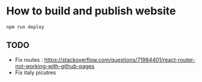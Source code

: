 # How to build and publish website

`npm run deploy`

## TODO

- Fix routes : https://stackoverflow.com/questions/71984401/react-router-not-working-with-github-pages
- Fix italy picutres
